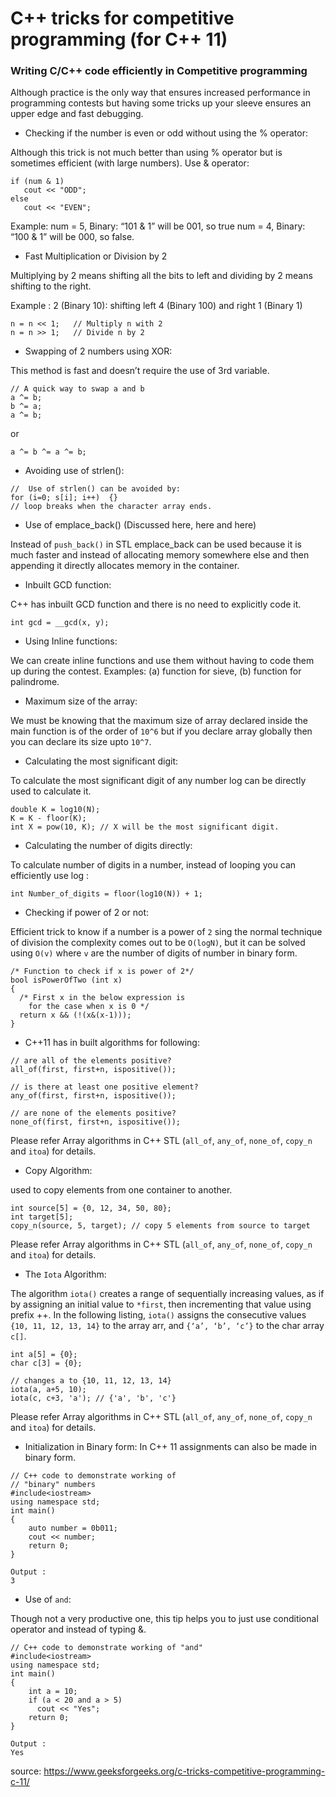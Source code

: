 # C++ tricks for competitive programming (for C++ 11)

### Writing C/C++ code efficiently in Competitive programming

Although practice is the only way that ensures increased performance in programming contests but having some tricks up your sleeve ensures an upper edge and fast debugging.

* Checking if the number is even or odd without using the % operator:

Although this trick is not much better than using % operator but is sometimes efficient (with large numbers). Use & operator:
```
if (num & 1) 
   cout << "ODD"; 
else
   cout << "EVEN"; 
```
Example:
num = 5, Binary: “101 & 1” will be 001, so true
num = 4, Binary: “100 & 1” will be 000, so false.


* Fast Multiplication or Division by 2

Multiplying by 2 means shifting all the bits to left and dividing by 2 means shifting to the right.

Example : 2 (Binary 10): shifting left 4 (Binary 100) and right 1 (Binary 1)
```
n = n << 1;   // Multiply n with 2 
n = n >> 1;   // Divide n by 2 
```

* Swapping of 2 numbers using XOR:

This method is fast and doesn’t require the use of 3rd variable.
```
// A quick way to swap a and b 
a ^= b; 
b ^= a; 
a ^= b;
```
or
```
a ^= b ^= a ^= b;
```

* Avoiding use of strlen():
```
//  Use of strlen() can be avoided by: 
for (i=0; s[i]; i++)  {} 
// loop breaks when the character array ends. 
```

* Use of emplace_back() (Discussed here, here and here)

Instead of `push_back()` in STL emplace_back can be used because it is much faster and instead of allocating memory somewhere else and then appending it directly allocates memory in the container.

* Inbuilt GCD function:

C++ has inbuilt GCD function and there is no need to explicitly code it. 
```
int gcd = __gcd(x, y);
```

* Using Inline functions:

We can create inline functions and use them without having to code them up during the contest. Examples:
(a) function for sieve,
(b) function for palindrome.

* Maximum size of the array:

We must be knowing that the maximum size of array declared inside the main function is of the order of `10^6` but if you declare array globally then you can declare its size upto `10^7`.

* Calculating the most significant digit:

To calculate the most significant digit of any number log can be directly used to calculate it.
``` 
double K = log10(N);
K = K - floor(K);
int X = pow(10, K); // X will be the most significant digit.
```

* Calculating the number of digits directly:

To calculate number of digits in a number, instead of looping you can efficiently use log :
```
int Number_of_digits = floor(log10(N)) + 1;  
```

* Checking if power of 2 or not:

Efficient trick to know if a number is a power of `2` sing the normal technique of division the complexity comes out to be `O(logN)`, but it can be solved using `O(v)` where `v` are the number of digits of number in binary form.
```
/* Function to check if x is power of 2*/
bool isPowerOfTwo (int x) 
{ 
  /* First x in the below expression is  
    for the case when x is 0 */
  return x && (!(x&(x-1))); 
} 
```

* C++11 has in built algorithms for following:

```
// are all of the elements positive?
all_of(first, first+n, ispositive()); 

// is there at least one positive element?
any_of(first, first+n, ispositive());

// are none of the elements positive?
none_of(first, first+n, ispositive()); 
```
Please refer Array algorithms in C++ STL (`all_of`, `any_of`, `none_of`, `copy_n` and `itoa`) for details.

* Copy Algorithm:

used to copy elements from one container to another.
```
int source[5] = {0, 12, 34, 50, 80};
int target[5];
copy_n(source, 5, target); // copy 5 elements from source to target
```
Please refer Array algorithms in C++ STL (`all_of`, `any_of`, `none_of`, `copy_n` and `itoa`) for details.

* The `Iota` Algorithm:

The algorithm `iota()` creates a range of sequentially increasing values, as if by assigning an initial value to `*first`, then incrementing that value using prefix ++. In the following listing, `iota()` assigns the consecutive values `{10, 11, 12, 13, 14}` to the array arr, and `{‘a’, ‘b’, ‘c’}` to the char array `c[]`.
```
int a[5] = {0}; 
char c[3] = {0}; 

// changes a to {10, 11, 12, 13, 14} 
iota(a, a+5, 10);  
iota(c, c+3, 'a'); // {'a', 'b', 'c'}
```
Please refer Array algorithms in C++ STL (`all_of`, `any_of`, `none_of`, `copy_n` and `itoa`) for details.

* Initialization in Binary form: In C++ 11 assignments can also be made in binary form.
```
// C++ code to demonstrate working of  
// "binary" numbers 
#include<iostream> 
using namespace std; 
int main() 
{ 
    auto number = 0b011; 
    cout << number; 
    return 0; 
} 

Output :
3
```

* Use of `and`:

Though not a very productive one, this tip helps you to just use conditional operator and instead of typing &.
```
// C++ code to demonstrate working of "and" 
#include<iostream> 
using namespace std; 
int main() 
{ 
    int a = 10; 
    if (a < 20 and a > 5) 
      cout << "Yes"; 
    return 0; 
} 

Output :
Yes
```

source: https://www.geeksforgeeks.org/c-tricks-competitive-programming-c-11/
